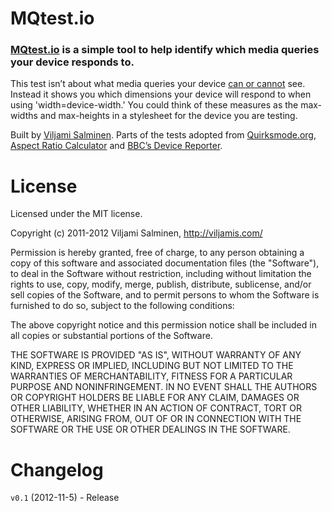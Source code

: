 # MQtest.io

### [MQtest.io](http://mqtest.io/) is a simple tool to help identify which media queries your device responds to.

This test isn’t about what media queries your device [can or cannot](http://www.jordanm.co.uk/palmreader) see. Instead it shows you which dimensions your device will respond to when using 'width=device-width.' You could think of these measures as the max-widths and max-heights in a stylesheet for the device you are testing.

Built by [Viljami Salminen](http://twitter.com/viljamis). Parts of the tests adopted from [Quirksmode.org](http://www.quirksmode.org/m/tests/widthtest_vpdevice.html), [Aspect Ratio Calculator](http://andrew.hedges.name/experiments/aspect_ratio/) and [BBC’s Device Reporter](http://bbc-news-prototypes.heroku.com/reporter/index.html).


License
======

Licensed under the MIT license.

Copyright (c) 2011-2012 Viljami Salminen, http://viljamis.com/

Permission is hereby granted, free of charge, to any person obtaining a copy of this software and associated documentation files (the "Software"), to deal in the Software without restriction, including without limitation the rights to use, copy, modify, merge, publish, distribute, sublicense, and/or sell copies of the Software, and to permit persons to whom the Software is furnished to do so, subject to the following conditions:

The above copyright notice and this permission notice shall be included in all copies or substantial portions of the Software.

THE SOFTWARE IS PROVIDED "AS IS", WITHOUT WARRANTY OF ANY KIND, EXPRESS OR IMPLIED, INCLUDING BUT NOT LIMITED TO THE WARRANTIES OF MERCHANTABILITY, FITNESS FOR A PARTICULAR PURPOSE AND NONINFRINGEMENT. IN NO EVENT SHALL THE AUTHORS OR COPYRIGHT HOLDERS BE LIABLE FOR ANY CLAIM, DAMAGES OR OTHER LIABILITY, WHETHER IN AN ACTION OF CONTRACT, TORT OR OTHERWISE, ARISING FROM, OUT OF OR IN CONNECTION WITH THE SOFTWARE OR THE USE OR OTHER DEALINGS IN THE SOFTWARE.


Changelog
======

`v0.1` (2012-11-5) - Release